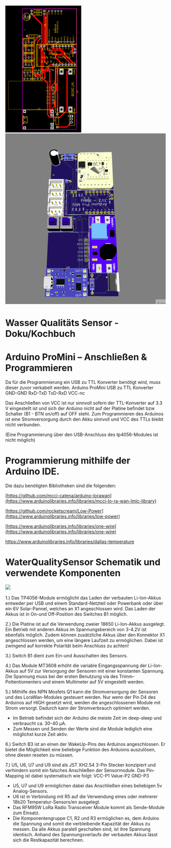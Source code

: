 
![](Images/PCB_WaterQualitySensor.png)
![](Arduino/Animation2.gif)

# Wasser Qualitäts Sensor - Doku/Kochbuch

# Arduino ProMini – Anschließen & Programmieren

Da für die Programmierung ein USB zu TTL Konverter benötigt wird, muss dieser zuvor verkabelt werden.
Arduino ProMini	USB zu TTL Konverter
 GND-GND
 RxD-TxD
 TxD-RxD
 VCC-nc
 
Das Anschließen von VCC ist nur sinnvoll sofern der TTL-Konverter auf 3.3 V eingestellt ist und sich der Arduino nicht auf der Platine befindet bzw Schalter (B1 - BTN on/off) auf OFF steht. Zum Programmieren des Arduinos ist eine Stromversorgung durch den Akku sinnvoll und VCC des TTLs bleibt nicht verbunden.

(Eine Programmierung über den USB-Anschluss des tp4056-Modules ist nicht möglich)

# Programmierung mithilfe der Arduino IDE.

Die dazu benötigten Bibliotheken sind die folgenden:

[https://github.com/mcci-catena/arduino-lorawan](https://www.arduinolibraries.info/libraries/mcci-lo-ra-wan-lmic-library)

[https://github.com/rocketscream/Low-Power](https://www.arduinolibraries.info/libraries/low-power)

[https://www.arduinolibraries.info/libraries/one-wire](https://www.arduinolibraries.info/libraries/one-wire)

https://www.arduinolibraries.info/libraries/dallas-temperature


# WaterQualitySensor Schematik und verwendete Komponenten 
 
<img src="https://github.com/os4os-repo/WaterQualitySensor/blob/main/PcbResources/Schematic_WasserQualliSensor%20V1.1_2022-12-06.svg" width="1000">

1.) Das TP4056-Module ermöglicht das Laden der verbauten Li-Ion-Akkus entweder per USB und einem Standard-Netzteil oder Powerbank oder über ein 6V Solar-Pannel, welches an X1 angeschlossen wird. Das Laden der Akkus ist in On-und Off-Position des Switches B1 möglich.

2.) Die Platine ist auf die Verwendung zweier 18650 Li-Ion-Akkus ausgelegt. Ein Betrieb mit anderen Akkus im Spannungsbereich von 3-4.2V ist ebenfalls möglich. Zudem können zusätzliche Akkus über den Konnektor X1 angeschlossen werden, um eine längere Laufzeit zu ermöglichen. Dabei ist zwingend auf korrekte Polarität beim Anschluss zu achten!

3.) Switch B1 dient zum Ein-und Ausschalten des Sensors. 

4.) Das Module MT3608 erhöht die variable Eingangsspannung der Li-Ion-Akkus auf 5V zur Versorgung der Sensoren mit einer konstanten Spannung. Die Spannung muss bei der ersten Benutzung via des Trimm-Pottentiomenters und einem Multimeter auf 5V eingestellt werden. 

5.) Mithilfe des NPN Mosfets Q1 kann die Stromversorgung der Sensoren und des LoraWan-Modules gesteuert werden. Nur wenn der Pin D4 des Arduinos auf HIGH gesetzt wird, werden die angeschlossenen Module mit Strom versorgt. Dadurch kann der Stromverbrauch optimiert werden. 
- Im Betrieb befindet sich der Arduino die meiste Zeit im deep-sleep und verbraucht ca. 30-40 μA.  
- Zum Messen und Senden der Werte sind die Module lediglich eine möglichst kurze Zeit aktiv.

6.) Switch B3 ist an einen der WakeUp-Pins des Arduinos angeschlossen. Er bietet die Möglichkeit eine beliebige Funktion des Arduions auszulösen, ohne diesen reseten zu müssen.

7.) U5, U6, U7 und U9 sind als JST XH2.54 3-Pin Stecker konzipiert und verhindern somit ein falsches Anschließen der Sensormodule. Das Pin-Mapping ist dabei systematisch wie folgt: VCC-P1 Value-P2 GND-P3 
- U5, U7 und U9 ermöglichen dabei das Anschließen eines beliebigen 5v Analog-Sensors.
- U6 ist in Verbindung mit R5 auf die Verwendung eines oder mehrerer 18b20 Temperatur-Sensors/en ausgelegt.
- Das RFM95W LoRa Radio Transceiver Module kommt als Sende-Module zum Einsatz. 
- Die Komponentengruppe C1, R2 und R3 ermöglichen es, dem Arduino die Spannung und somit die verbleibende Kapazität der Akkus zu messen. Da alle Akkus paralell geschalten sind, ist ihre Spannung identisch. Anhand des Spannungsverlaufs der verbauten Akkus lässt sich die Restkapazität berechnen. 




















 
 
